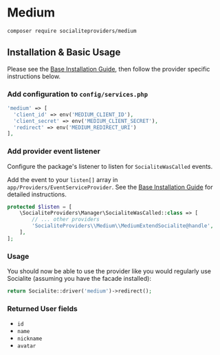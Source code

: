 # Medium

```bash
composer require socialiteproviders/medium
```

## Installation & Basic Usage

Please see the [Base Installation Guide](https://socialiteproviders.com/usage/), then follow the provider specific instructions below.

### Add configuration to `config/services.php`

```php
'medium' => [    
  'client_id' => env('MEDIUM_CLIENT_ID'),  
  'client_secret' => env('MEDIUM_CLIENT_SECRET'),  
  'redirect' => env('MEDIUM_REDIRECT_URI') 
],
```

### Add provider event listener

Configure the package's listener to listen for `SocialiteWasCalled` events.

Add the event to your `listen[]` array in `app/Providers/EventServiceProvider`. See the [Base Installation Guide](https://socialiteproviders.com/usage/) for detailed instructions.

```php
protected $listen = [
    \SocialiteProviders\Manager\SocialiteWasCalled::class => [
        // ... other providers
        'SocialiteProviders\\Medium\\MediumExtendSocialite@handle',
    ],
];
```

### Usage

You should now be able to use the provider like you would regularly use Socialite (assuming you have the facade installed):

```php
return Socialite::driver('medium')->redirect();
```

### Returned User fields

- ``id``
- ``name``
- ``nickname``
- ``avatar``
